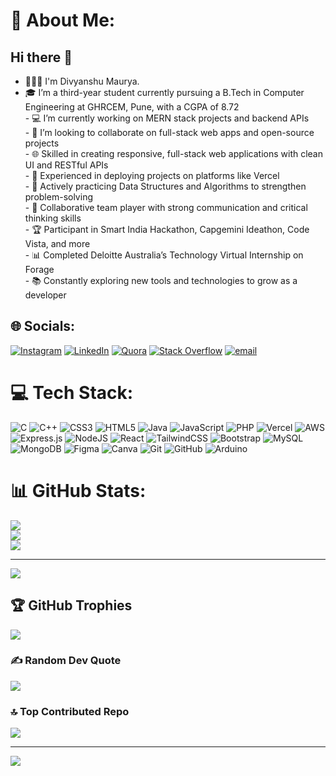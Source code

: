 # 💫 About Me:
## Hi there 👋
- 👨🏻‍🎓 I'm Divyanshu Maurya.<br>
- 🎓 I’m a third-year student currently pursuing a B.Tech in Computer Engineering at GHRCEM, Pune, with a CGPA of 8.72 <br>- 💻 I’m currently working on MERN stack projects and backend APIs<br>- 🤝 I’m looking to collaborate on full-stack web apps and open-source projects<br>- 🌐 Skilled in creating responsive, full-stack web applications with clean UI and RESTful APIs<br>- 🚀 Experienced in deploying projects on platforms like Vercel<br>- 🧠 Actively practicing Data Structures and Algorithms to strengthen problem-solving<br>- 🤝 Collaborative team player with strong communication and critical thinking skills<br>- 🏆 Participant in Smart India Hackathon, Capgemini Ideathon, Code Vista, and more<br>- 📊 Completed Deloitte Australia’s Technology Virtual Internship on Forage<br>- 📚 Constantly exploring new tools and technologies to grow as a developer


## 🌐 Socials:
[![Instagram](https://img.shields.io/badge/Instagram-%23E4405F.svg?logo=Instagram&logoColor=white)](https://instagram.com/itz_dev_024) [![LinkedIn](https://img.shields.io/badge/LinkedIn-%230077B5.svg?logo=linkedin&logoColor=white)](https://linkedin.com/in/divyanshu-maurya-ved/) [![Quora](https://img.shields.io/badge/Quora-%23B92B27.svg?logo=Quora&logoColor=white)](https://quora.com/profile/Dev-Maurya-96) [![Stack Overflow](https://img.shields.io/badge/-Stackoverflow-FE7A16?logo=stack-overflow&logoColor=white)](https://stackoverflow.com/users/divyanshu-maurya) [![email](https://img.shields.io/badge/Email-D14836?logo=gmail&logoColor=white)](mailto:024dev024@gmail.com) 

# 💻 Tech Stack:
![C](https://img.shields.io/badge/c-%2300599C.svg?style=for-the-badge&logo=c&logoColor=white) ![C++](https://img.shields.io/badge/c++-%2300599C.svg?style=for-the-badge&logo=c%2B%2B&logoColor=white) ![CSS3](https://img.shields.io/badge/css3-%231572B6.svg?style=for-the-badge&logo=css3&logoColor=white) ![HTML5](https://img.shields.io/badge/html5-%23E34F26.svg?style=for-the-badge&logo=html5&logoColor=white) ![Java](https://img.shields.io/badge/java-%23ED8B00.svg?style=for-the-badge&logo=openjdk&logoColor=white) ![JavaScript](https://img.shields.io/badge/javascript-%23323330.svg?style=for-the-badge&logo=javascript&logoColor=%23F7DF1E) ![PHP](https://img.shields.io/badge/php-%23777BB4.svg?style=for-the-badge&logo=php&logoColor=white) ![Vercel](https://img.shields.io/badge/vercel-%23000000.svg?style=for-the-badge&logo=vercel&logoColor=white) ![AWS](https://img.shields.io/badge/AWS-%23FF9900.svg?style=for-the-badge&logo=amazon-aws&logoColor=white) ![Express.js](https://img.shields.io/badge/express.js-%23404d59.svg?style=for-the-badge&logo=express&logoColor=%2361DAFB) ![NodeJS](https://img.shields.io/badge/node.js-6DA55F?style=for-the-badge&logo=node.js&logoColor=white) ![React](https://img.shields.io/badge/react-%2320232a.svg?style=for-the-badge&logo=react&logoColor=%2361DAFB) ![TailwindCSS](https://img.shields.io/badge/tailwindcss-%2338B2AC.svg?style=for-the-badge&logo=tailwind-css&logoColor=white) ![Bootstrap](https://img.shields.io/badge/bootstrap-%238511FA.svg?style=for-the-badge&logo=bootstrap&logoColor=white) ![MySQL](https://img.shields.io/badge/mysql-4479A1.svg?style=for-the-badge&logo=mysql&logoColor=white) ![MongoDB](https://img.shields.io/badge/MongoDB-%234ea94b.svg?style=for-the-badge&logo=mongodb&logoColor=white) ![Figma](https://img.shields.io/badge/figma-%23F24E1E.svg?style=for-the-badge&logo=figma&logoColor=white) ![Canva](https://img.shields.io/badge/Canva-%2300C4CC.svg?style=for-the-badge&logo=Canva&logoColor=white) ![Git](https://img.shields.io/badge/git-%23F05033.svg?style=for-the-badge&logo=git&logoColor=white) ![GitHub](https://img.shields.io/badge/github-%23121011.svg?style=for-the-badge&logo=github&logoColor=white) ![Arduino](https://img.shields.io/badge/-Arduino-00979D?style=for-the-badge&logo=Arduino&logoColor=white)
# 📊 GitHub Stats:
![](https://github-readme-stats.vercel.app/api?username=divyanshu-500&theme=dark&hide_border=false&include_all_commits=false&count_private=false)<br/>
![](https://nirzak-streak-stats.vercel.app/?user=divyanshu-500&theme=dark&hide_border=false)<br/>
![](https://github-readme-stats.vercel.app/api/top-langs/?username=divyanshu-500&theme=dark&hide_border=false&include_all_commits=false&count_private=false&layout=compact)

---
[![](https://visitcount.itsvg.in/api?id=divyanshu-500&icon=0&color=0)](https://visitcount.itsvg.in)

## 🏆 GitHub Trophies
![](https://github-profile-trophy.vercel.app/?username=Divyanshu-500&theme=radical&no-frame=false&no-bg=false&margin-w=4)

### ✍️ Random Dev Quote
![](https://quotes-github-readme.vercel.app/api?type=horizontal&theme=radical)

### 🔝 Top Contributed Repo
![](https://github-contributor-stats.vercel.app/api?username=Divyanshu-500&limit=5&theme=dark&combine_all_yearly_contributions=true)

---
[![](https://visitcount.itsvg.in/api?id=Divyanshu-500&icon=0&color=0)](https://visitcount.itsvg.in)

<!-- Proudly created with GPRM ( https://gprm.itsvg.in ) -->
